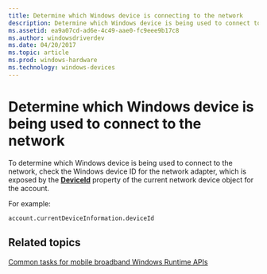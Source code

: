 ```yaml
---
title: Determine which Windows device is connecting to the network
description: Determine which Windows device is being used to connect to the network
ms.assetid: ea9a07cd-ad6e-4c49-aae0-fc9eee9b17c8
ms.author: windowsdriverdev
ms.date: 04/20/2017
ms.topic: article
ms.prod: windows-hardware
ms.technology: windows-devices
---
```


# Determine which Windows device is being used to connect to the network

To determine which Windows device is being used to connect to the network, check the Windows device ID for the network adapter, which is exposed by the [**DeviceId**](https://msdn.microsoft.com/library/windows/apps/br207365) property of the current network device object for the account.

For example:

``` syntax
account.currentDeviceInformation.deviceId
```

## <span id="related_topics"></span>Related topics


[Common tasks for mobile broadband Windows Runtime APIs](common-tasks-for-mobile-broadband-windows-runtime-apis.md)

 

 






